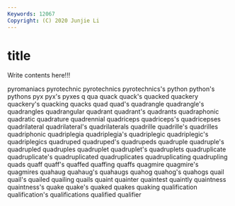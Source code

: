 ```yaml
---
Keywords: 12067
Copyright: (C) 2020 Junjie Li
---
```


# title

Write contents here!!!
 
pyromaniacs 
pyrotechnic 
pyrotechnics
pyrotechnics's 
python 
python's 
pythons 
pyx 
pyx's 
pyxes 
q 
qua 
quack
quack's 
quacked 
quackery 
quackery's 
quacking 
quacks 
quad 
quad's 
quadrangle 
quadrangle's
quadrangles 
quadrangular 
quadrant 
quadrant's 
quadrants 
quadraphonic 
quadratic 
quadrature 
quadrennial 
quadriceps
quadriceps's 
quadricepses 
quadrilateral 
quadrilateral's 
quadrilaterals 
quadrille 
quadrille's 
quadrilles 
quadriphonic 
quadriplegia
quadriplegia's 
quadriplegic 
quadriplegic's 
quadriplegics 
quadruped 
quadruped's 
quadrupeds 
quadruple 
quadruple's 
quadrupled
quadruples 
quadruplet 
quadruplet's 
quadruplets 
quadruplicate 
quadruplicate's 
quadruplicated 
quadruplicates 
quadruplicating 
quadrupling
quads 
quaff 
quaff's 
quaffed 
quaffing 
quaffs 
quagmire 
quagmire's 
quagmires 
quahaug
quahaug's 
quahaugs 
quahog 
quahog's 
quahogs 
quail 
quail's 
quailed 
quailing 
quails
quaint 
quainter 
quaintest 
quaintly 
quaintness 
quaintness's 
quake 
quake's 
quaked 
quakes
quaking 
qualification 
qualification's 
qualifications 
qualified 
qualifier 
